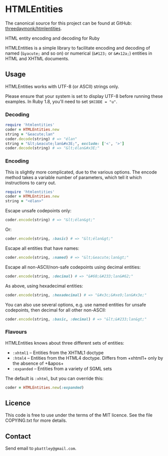 HTMLEntities
============

The canonical source for this project can be found at GitHub:
[threedaymonk/htmlentities](https://github.com/threedaymonk/htmlentities).

HTML entity encoding and decoding for Ruby

HTMLEntities is a simple library to facilitate encoding and decoding of named
(`&yacute;` and so on) or numerical (`&#123;` or `&#x12a;`) entities in HTML
and XHTML documents.

## Usage

HTMLEntities works with UTF-8 (or ASCII) strings only.

Please ensure that your system is set to display UTF-8 before running these
examples. In Ruby 1.8, you'll need to set `$KCODE = "u"`.

### Decoding

```ruby
require 'htmlentities'
coder = HTMLEntities.new
string = "&eacute;lan"
coder.decode(string) # => "élan"
string = "&lt;&eacute;lan&#x3E;", exclude: ['<', '>']
coder.decode(string) # => "&lt;élan&#x3E;"
```

### Encoding

This is slightly more complicated, due to the various options. The encode
method takes a variable number of parameters, which tell it which instructions
to carry out.

```ruby
require 'htmlentities'
coder = HTMLEntities.new
string = "<élan>"
```

Escape unsafe codepoints only:

```ruby
coder.encode(string) # => "&lt;élan&gt;"
```

Or:

```ruby
coder.encode(string, :basic) # => "&lt;élan&gt;"
```

Escape all entities that have names:

```ruby
coder.encode(string, :named) # => "&lt;&eacute;lan&gt;"
```

Escape all non-ASCII/non-safe codepoints using decimal entities:

```ruby
coder.encode(string, :decimal) # => "&#60;&#233;lan&#62;"
```

As above, using hexadecimal entities:

```ruby
coder.encode(string, :hexadecimal) # => "&#x3c;&#xe9;lan&#x3e;"
```

You can also use several options, e.g. use named entities for unsafe codepoints, then decimal for all other non-ASCII:

```ruby
coder.encode(string, :basic, :decimal) # => "&lt;&#233;lan&gt;"
```

### Flavours

HTMLEntities knows about three different sets of entities:

* `:xhtml1` – Entities from the XHTML1 doctype
* `:html4` – Entities from the HTML4 doctype. Differs from +xhtml1+ only by the absence of +&apos+
* `:expanded` – Entities from a variety of SGML sets

The default is `:xhtml`, but you can override this:

```ruby
coder = HTMLEntities.new(:expanded)
```

## Licence

This code is free to use under the terms of the MIT licence. See the file
COPYING.txt for more details.

## Contact

Send email to `pbattley@gmail.com`.
